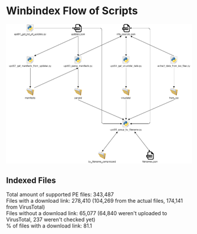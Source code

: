 # Winbindex Flow of Scripts

![winbindex-scripts-flow.png](winbindex-scripts-flow.png)

## Indexed Files

<!--FileStats-->
Total amount of supported PE files: 343,487  
Files with a download link: 278,410 (104,269 from the actual files, 174,141 from VirusTotal)  
Files without a download link: 65,077 (64,840 weren't uploaded to VirusTotal, 237 weren't checked yet)  
% of files with a download link: 81.1  
<!--/FileStats-->
